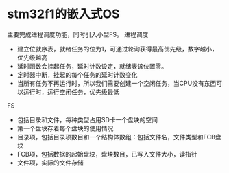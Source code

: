 # stm32f1的嵌入式OS
主要完成进程调度功能，同时引入小型FS。
进程调度
- 建立位就序表，就绪任务的位为1，可通过轮询获得最高优先级，数字越小，优先级越高
- 延时函数会挂起任务，延时计数设定，就绪表该位置零。
- 定时器中断，挂起的每个任务的延时计数变化
- 当所有任务不再运行时，所以我们需要创建一个空闲任务，当CPU没有东西可以运行时，运行空闲任务，优先级最低

FS
- 包括目录和文件，每种类型占用SD卡一个盘块的空间
- 第一个盘块存着每个盘块的使用情况
- 目录项，包括目录项数目和一个结构体数组：包括文件名，文件类型和FCB盘块
- FCB项，包括数据的起始盘块，盘块数目，已写入文件大小，读指针
- 文件项，实际的文件存储
